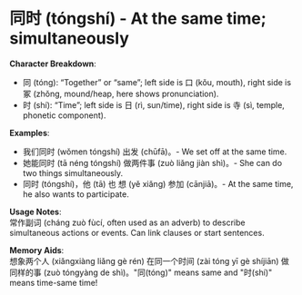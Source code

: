 # **同时 (tóngshí) - At the same time; simultaneously**

**Character Breakdown**:  
- 同 (tóng): “Together” or “same”; left side is 口 (kǒu, mouth), right side is 冢 (zhǒng, mound/heap, here shows pronunciation).  
- 时 (shí): “Time”; left side is 日 (rì, sun/time), right side is 寺 (sì, temple, phonetic component).

**Examples**:  
- 我们同时 (wǒmen tóngshí) 出发 (chūfā)。- We set off at the same time.  
- 她能同时 (tā néng tóngshí) 做两件事 (zuò liǎng jiàn shì)。- She can do two things simultaneously.  
- 同时 (tóngshí)，他 (tā) 也 想 (yě xiǎng) 参加 (cānjiā)。- At the same time, he also wants to participate.

**Usage Notes**:  
常作副词 (cháng zuò fùcí, often used as an adverb) to describe simultaneous actions or events. Can link clauses or start sentences.

**Memory Aids**:  
想象两个人 (xiǎngxiàng liǎng gè rén) 在同一个时间 (zài tóng yī gè shíjiān) 做同样的事 (zuò tóngyàng de shì)。"同(tóng)" means same and "时(shí)" means time-same time!
